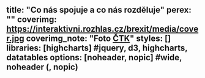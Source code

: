 title: "Co nás spojuje a co nás rozděluje"
perex: ""
coverimg: https://interaktivni.rozhlas.cz/brexit/media/cover.jpg
coverimg_note: "Foto <a href='https://ctk.cz'>ČTK</a>"
styles: []
libraries: [highcharts] #jquery, d3, highcharts, datatables
options: [noheader, nopic] #wide, noheader (, nopic)
---

<wide>
<div id="seldiv"></div>
<div id="postoje"></div>
</wide>